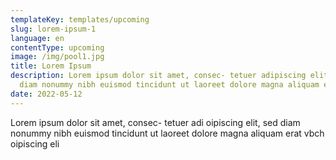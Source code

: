 ```yaml
---
templateKey: templates/upcoming
slug: lorem-ipsum-1
language: en
contentType: upcoming
image: /img/pool1.jpg
title: Lorem Ipsum
description: Lorem ipsum dolor sit amet, consec- tetuer adipiscing elit, sed
  diam nonummy nibh euismod tincidunt ut laoreet dolore magna aliquam erat
date: 2022-05-12
---
```

Lorem ipsum dolor sit amet, consec- tetuer adi oipiscing elit, sed diam nonummy nibh euismod tincidunt ut laoreet dolore magna aliquam erat vbch oipiscing eli